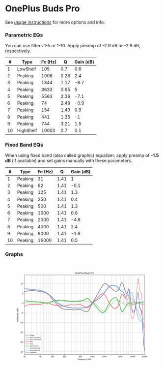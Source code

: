 # OnePlus Buds Pro
See [usage instructions](https://github.com/jaakkopasanen/AutoEq#usage) for more options and info.

### Parametric EQs
You can use filters 1-5 or 1-10. Apply preamp of -2.9 dB or -2.9 dB, respectively.

|   # | Type      |   Fc (Hz) |    Q |   Gain (dB) |
|-----|-----------|-----------|------|-------------|
|   1 | LowShelf  |       105 | 0.7  |         0.6 |
|   2 | Peaking   |      1008 | 0.26 |         2.4 |
|   3 | Peaking   |      1844 | 1.17 |        -8.7 |
|   4 | Peaking   |      3633 | 0.95 |         5   |
|   5 | Peaking   |      5563 | 2.36 |        -7.1 |
|   6 | Peaking   |        74 | 2.48 |        -0.9 |
|   7 | Peaking   |       154 | 1.49 |         0.9 |
|   8 | Peaking   |       441 | 1.35 |        -1   |
|   9 | Peaking   |       744 | 3.21 |         1.5 |
|  10 | HighShelf |     10000 | 0.7  |         0.1 |

### Fixed Band EQs
When using fixed band (also called graphic) equalizer, apply preamp of **-1.5 dB** (if available) and set gains manually with these parameters.

|   # | Type    |   Fc (Hz) |    Q |   Gain (dB) |
|-----|---------|-----------|------|-------------|
|   1 | Peaking |        31 | 1.41 |         1   |
|   2 | Peaking |        62 | 1.41 |        -0.1 |
|   3 | Peaking |       125 | 1.41 |         1.3 |
|   4 | Peaking |       250 | 1.41 |         0.4 |
|   5 | Peaking |       500 | 1.41 |         1.3 |
|   6 | Peaking |      1000 | 1.41 |         0.8 |
|   7 | Peaking |      2000 | 1.41 |        -4.8 |
|   8 | Peaking |      4000 | 1.41 |         2.4 |
|   9 | Peaking |      8000 | 1.41 |        -1.8 |
|  10 | Peaking |     16000 | 1.41 |         0.5 |

### Graphs
![](./OnePlus%20Buds%20Pro.png)
